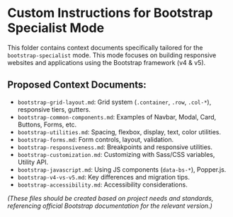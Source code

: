 # Custom Instructions for Bootstrap Specialist Mode

This folder contains context documents specifically tailored for the `bootstrap-specialist` mode. This mode focuses on building responsive websites and applications using the Bootstrap framework (v4 & v5).

## Proposed Context Documents:

*   `bootstrap-grid-layout.md`: Grid system (`.container`, `.row`, `.col-*`), responsive tiers, gutters.
*   `bootstrap-common-components.md`: Examples of Navbar, Modal, Card, Buttons, Forms, etc.
*   `bootstrap-utilities.md`: Spacing, flexbox, display, text, color utilities.
*   `bootstrap-forms.md`: Form controls, layout, validation.
*   `bootstrap-responsiveness.md`: Breakpoints and responsive utilities.
*   `bootstrap-customization.md`: Customizing with Sass/CSS variables, Utility API.
*   `bootstrap-javascript.md`: Using JS components (`data-bs-*`), Popper.js.
*   `bootstrap-v4-vs-v5.md`: Key differences and migration tips.
*   `bootstrap-accessibility.md`: Accessibility considerations.

*(These files should be created based on project needs and standards, referencing official Bootstrap documentation for the relevant version.)*